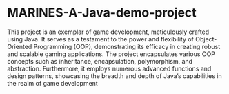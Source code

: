# MARINES-A-Java-demo-project
This project is an exemplar of game development, meticulously crafted using Java. It serves as a testament to the power and flexibility of Object-Oriented Programming (OOP), demonstrating its efficacy in creating robust and scalable gaming applications. The project encapsulates various OOP concepts such as inheritance, encapsulation, polymorphism, and abstraction. Furthermore, it employs numerous advanced functions and design patterns, showcasing the breadth and depth of Java’s capabilities in the realm of game development
